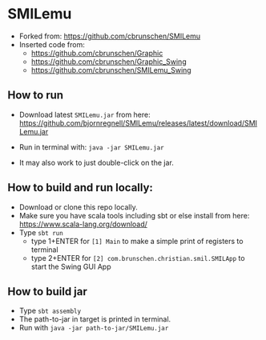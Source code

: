 # SMILemu

* Forked from: https://github.com/cbrunschen/SMILemu
* Inserted code from: 
  * https://github.com/cbrunschen/Graphic
  * https://github.com/cbrunschen/Graphic_Swing
  * https://github.com/cbrunschen/SMILemu_Swing


## How to run 

* Download latest `SMILemu.jar` from here: https://github.com/bjornregnell/SMILemu/releases/latest/download/SMILemu.jar

* Run in terminal with: `java -jar SMILemu.jar`

* It may also work to just double-click on the jar.

## How to build and run locally:

* Download or clone this repo locally.
* Make sure you have scala tools including sbt or else install from here: https://www.scala-lang.org/download/ 
* Type `sbt run` 
  * type 1+ENTER for `[1] Main` to make a simple print of registers to terminal 
  * type 2+ENTER for `[2] com.brunschen.christian.smil.SMILApp` to start the Swing GUI App

## How to build jar

* Type `sbt assembly`
* The path-to-jar in target is printed in terminal.
* Run with `java -jar path-to-jar/SMILemu.jar`


